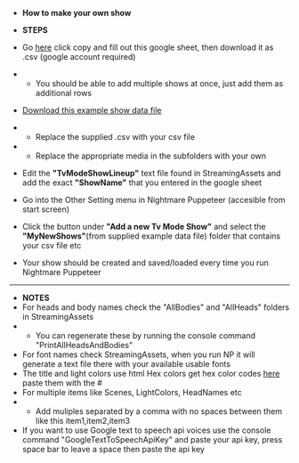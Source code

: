 * **How to make your own show**

* **STEPS**
* Go [here](https://docs.google.com/spreadsheets/d/1Rrt15rgAWReQ0xaWDD5kmbijzlIkEgZBz9tI-4tfU6o/copy) click copy and fill out this google sheet, then download it as .csv (google account required)
*   * You should be able to add multiple shows at once, just add them as additional rows
* [Download this example show data file](https://github.com/mdotstrange/NightmarePuppeteerPublic/releases/tag/ExampleShowFiles)
*   * Replace the supplied .csv with your csv file
*   * Replace the appropriate media in the subfolders with your own
*   Edit the **"TvModeShowLineup"** text file found in StreamingAssets and add the exact **"ShowName"** that you entered in the google sheet
* Go into the Other Setting menu in Nightmare Puppeteer (accesible from start screen)
* Click the button under **"Add a new Tv Mode Show"** and select the **"MyNewShows"**(from supplied example data file) folder that contains your csv file etc
* Your show should be created and saved/loaded every time you run Nightmare Puppeteer
---------------------------------
* **NOTES**
* For heads and body names check the "AllBodies" and "AllHeads" folders in StreamingAssets
*   * You can regenerate these by running the console command "PrintAllHeadsAndBodies"
* For font names check StreamingAssets, when you run NP it will generate a text file there with your available usable fonts
* The title and light colors use html Hex colors get hex color codes [here](https://htmlcolorcodes.com/) paste them with the #
* For multiple items like Scenes, LightColors, HeadNames etc
*   * Add muliples separated by a comma with no spaces between them like this item1,item2,item3
*   If you want to use Google text to speech api voices use the console command "GoogleTextToSpeechApiKey" and paste your api key, press space bar to leave a space then paste the api key
